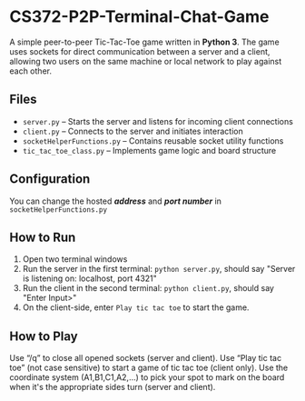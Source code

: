 # CS372-P2P-Terminal-Chat-Game
A simple peer-to-peer Tic-Tac-Toe game written in **Python 3**. The game uses sockets for direct communication between a server and a client, allowing two users on the same machine or local network to play against each other.

## Files
- `server.py` – Starts the server and listens for incoming client connections  
- `client.py` – Connects to the server and initiates interaction  
- `socketHelperFunctions.py` – Contains reusable socket utility functions  
- `tic_tac_toe_class.py` – Implements game logic and board structure  

## Configuration
You can change the hosted ***address*** and ***port number*** in `socketHelperFunctions.py`

## How to Run
1. Open two terminal windows
2. Run the server in the first terminal: `python server.py`, should say "Server is listening on: localhost, port 4321"
3. Run the client in the second terminal: `python client.py`, should say "Enter Input>"
4. On the client-side, enter `Play tic tac toe` to start the game.

## How to Play
Use “/q” to close all opened sockets (server and client).
Use “Play tic tac toe” (not case sensitive) to start a game of tic tac toe (client only).
Use the coordinate system (A1,B1,C1,A2,...) to pick your spot to mark on the board when it's the appropriate sides turn (server and client).

